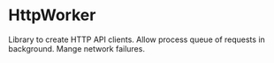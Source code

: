 # HttpWorker
Library to create HTTP API clients. Allow process queue of requests in background. Mange network failures.
